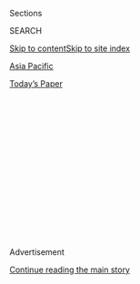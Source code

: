 <div id="app">

<div>

<div>

<div>

<div class="NYTAppHideMasthead css-1q2w90k e1suatyy0">

<div class="section css-ui9rw0 e1suatyy2">

<div class="css-eph4ug er09x8g0">

<div class="css-6n7j50">

</div>

<span class="css-1dv1kvn">Sections</span>

<div class="css-10488qs">

<span class="css-1dv1kvn">SEARCH</span>

</div>

[Skip to content](#site-content)[Skip to site index](#site-index)

</div>

<div id="masthead-section-label" class="css-1wr3we4 eaxe0e00">

[Asia
Pacific](https://www.nytimes3xbfgragh.onion/section/world/asia)

</div>

<div class="css-10698na e1huz5gh0">

</div>

</div>

<div id="masthead-bar-one" class="section hasLinks css-15hmgas e1csuq9d3">

<div class="css-uqyvli e1csuq9d0">

</div>

<div class="css-1uqjmks e1csuq9d1">

</div>

<div class="css-9e9ivx">

[](https://myaccount.nytimes3xbfgragh.onion/auth/login?response_type=cookie&client_id=vi)

</div>

<div class="css-1bvtpon e1csuq9d2">

[Today’s
Paper](https://www.nytimes3xbfgragh.onion/section/todayspaper)

</div>

</div>

</div>

</div>

<div data-aria-hidden="false">

<div id="site-content" data-role="main">

<div>

<div class="css-1aor85t" style="opacity:0.000000001;z-index:-1;visibility:hidden">

<div class="css-1hqnpie">

<div class="css-epjblv">

<span class="css-17xtcya">[Asia
Pacific](/section/world/asia)</span><span class="css-x15j1o">|</span><span class="css-fwqvlz">Trump
Has Called Climate Change a Chinese Hoax. Beijing Says It Is Anything
But.</span>

</div>

<div class="css-k008qs">

<div class="css-1iwv8en">

<span class="css-18z7m18"></span>

<div>

</div>

</div>

<span class="css-1n6z4y">https://nyti.ms/2eMOXdC</span>

<div class="css-1705lsu">

<div class="css-4xjgmj">

<div class="css-4skfbu" data-role="toolbar" data-aria-label="Social Media Share buttons, Save button, and Comments Panel with current comment count" data-testid="share-tools">

  - 
  - 
  - 
  - 
    
    <div class="css-6n7j50">
    
    </div>

  - 
  - 

</div>

</div>

</div>

</div>

</div>

</div>

<div class="css-13pd83m">

</div>

<div id="top-wrapper" class="css-1sy8kpn">

<div id="top-slug" class="css-l9onyx">

Advertisement

</div>

[Continue reading the main
story](#after-top)

<div class="ad top-wrapper" style="text-align:center;height:100%;display:block;min-height:250px">

<div id="top" class="place-ad" data-position="top" data-size-key="top">

</div>

</div>

<div id="after-top">

</div>

</div>

<div id="sponsor-wrapper" class="css-1hyfx7x">

<div id="sponsor-slug" class="css-19vbshk">

Supported by

</div>

[Continue reading the main
story](#after-sponsor)

<div id="sponsor" class="ad sponsor-wrapper" style="text-align:center;height:100%;display:block">

</div>

<div id="after-sponsor">

</div>

</div>

[Sinosphere](/column/sinosphere "Sinosphere")

<div class="css-1vkm6nb ehdk2mb0">

# Trump Has Called Climate Change a Chinese Hoax. Beijing Says It Is Anything But.

</div>

<div class="css-79elbk" data-testid="photoviewer-wrapper">

<div class="css-z3e15g" data-testid="photoviewer-wrapper-hidden">

</div>

<div class="css-1a48zt4 ehw59r15" data-testid="photoviewer-children">

![<span class="css-16f3y1r e13ogyst0" data-aria-hidden="true">Tangshan,
China’s leading steel manufacturing city, has some of the dirtiest air
in the country, a challenge to efforts to curb climate
change.</span><span class="css-cnj6d5 e1z0qqy90" itemprop="copyrightHolder"><span class="css-1ly73wi e1tej78p0">Credit...</span><span><span>Xiaolu
Chu/Getty
Images</span></span></span>](https://static01.graylady3jvrrxbe.onion/images/2016/11/19/world/19CHINACLIMATE-1/19CHINACLIMATE-1-articleLarge.jpg?quality=75&auto=webp&disable=upscale)

</div>

</div>

<div class="css-xt80pu e12qa4dv0">

<div class="css-18e8msd">

<div class="css-vp77d3 epjyd6m0">

<div class="css-1baulvz">

By [<span class="css-1baulvz last-byline" itemprop="name">Edward
Wong</span>](http://www.nytimes3xbfgragh.onion/by/edward-wong)

</div>

</div>

  - Nov. 18,
    2016

  - 
    
    <div class="css-4xjgmj">
    
    <div class="css-d8bdto" data-role="toolbar" data-aria-label="Social Media Share buttons, Save button, and Comments Panel with current comment count" data-testid="share-tools">
    
      - 
      - 
      - 
      - 
        
        <div class="css-6n7j50">
        
        </div>
    
      - 
      - 
    
    </div>
    
    </div>

</div>

</div>

<div class="section meteredContent css-1r7ky0e" name="articleBody" itemprop="articleBody">

<div class="css-1fanzo5 StoryBodyCompanionColumn">

<div class="css-53u6y8">

Despite [overwhelming scientific
evidence](http://dotearth.blogs.nytimes3xbfgragh.onion/2016/09/21/trumps-stance-on-the-paris-climate-agreement-is-criticized-by-375-scientists/)
that the world’s climate is changing, the president-elect of the United
States, Donald J. Trump, has long been on the side of the deniers.

In 2012, he [posted on
Twitter](https://twitter.com/realdonaldtrump/status/265895292191248385?lang=en)
a couple of messages that asserted that climate change was a hoax that
China had devised to secure an unfair trade advantage, presumably
because the Obama administration was seeking to curb coal consumption in
the United States.

“The concept of global warming was created by and for the Chinese in
order to make U.S. manufacturing non-competitive,” Mr. Trump wrote. That
message has been reshared more than 104,000 times and “liked” nearly
66,000 times.

On Wednesday, a deputy foreign minister of China, Liu Zhenmin, told
reporters at a climate conference in Marrakesh, Morocco, that starting
from the 1980s, the administrations of Mr. Trump’s Republican
predecessors — Presidents Ronald Reagan and George Bush — supported
climate change negotiations under a United Nations panel.

</div>

</div>

<div class="css-1fanzo5 StoryBodyCompanionColumn">

<div class="css-53u6y8">

That was apparently an important moment in China’s realization of the
onset of climate change.

Mr. Liu said that President Xi Jinping brought up the issue in [his call
with Mr.
Trump](http://www.nytimes3xbfgragh.onion/2016/11/15/world/asia/trump-china-xi-jinping.html)
on Monday, saying that China would continue its struggle to curb climate
change “whatever the circumstances,” [according to Bloomberg
News](http://www.bloomberg.com/news/articles/2016-11-16/china-tells-trump-that-climate-change-is-no-hoax-it-invented).

China’s lecturing the United States on the need to fight climate change
is a reversal from the usual roles and a sign that, with the United
States governed by Mr. Trump, China may have to take the leadership
position in the global
campaign.

<div class="css-79elbk" data-testid="photoviewer-wrapper">

<div class="css-z3e15g" data-testid="photoviewer-wrapper-hidden">

</div>

<div class="css-1a48zt4 ehw59r15" data-testid="photoviewer-children">

<div class="css-zgakxe erfvjey0">

<span class="css-1ly73wi e1tej78p0">Image</span>

<div class="css-zjzyr8">

<div data-testid="lazyimage-container" style="height:580.6444444444445px">

</div>

</div>

</div>

<span class="css-16f3y1r e13ogyst0" data-aria-hidden="true">Liu Zhenmin,
a deputy foreign minister of
China.</span><span class="css-cnj6d5 e1z0qqy90" itemprop="copyrightHolder"><span class="css-1ly73wi e1tej78p0">Credit...</span><span>How
Hwee Young/European Pressphoto Agency</span></span>

</div>

</div>

Under President Obama, the United States government persuaded China to
announce important pledges in the fight against climate change. In 2014,
Mr. Xi stood next to Mr. Obama in Beijing and said that China would
ensure that its greenhouse gas emissions [peaked
by 2030](http://www.nytimes3xbfgragh.onion/2014/11/12/world/asia/china-us-xi-obama-apec.html)
and that 20 percent of its energy would come from non-fossil fuel
sources by that year. Mr. Obama pledged to greatly reduce coal use by
2025.

Diplomats and climate negotiators have been meeting in Marrakesh this
week to discuss steps needed to carry out the Paris climate agreement,
which was negotiated last year and which China and the United States
signed this year. There has been [much
anxiety](http://www.nytimes3xbfgragh.onion/2016/11/16/world/united-nations-climate-change-trump.html?_r=0)
over whether Mr. Trump might try to withdraw the United States from the
pact after he takes office.

</div>

</div>

<div class="css-1fanzo5 StoryBodyCompanionColumn">

<div class="css-53u6y8">

But the agreement now has enough countries as signatories to make it
legally binding, and Mr. Trump may have a hard time extricating the
United States from the deal. In addition, other countries have said they
intend to go ahead with the plan on their own.

“It is a new world order,” Erik Solheim, the executive director of the
United Nations Environment Program, said in Marrakesh. “Leadership on
climate change policy has now gone to the developing countries, China
among them.”

However, having the United States on board would be hugely helpful in
trying to meet the ambitious goal of keeping the future increase in
global temperatures [below 3.6 degrees
Fahrenheit](http://www.cop21.gouv.fr/en/why-2c/). The United States is
the second-leading emitter of greenhouse gases, after China.

Researchers say greenhouse gas emissions have leveled off for at least
three years now, mostly because of a drop in coal consumption in China.
A major reason is the slowing Chinese economy. But it is still unclear
whether China’s emissions have [hit a
peak](http://www.nytimes3xbfgragh.onion/2016/04/04/world/asia/china-climate-change-peak-carbon-emissions.html),
well before the 2030 deadline.

China is already grappling with the direct consequences of climate
change, like [melting
glaciers](http://www.nytimes3xbfgragh.onion/2015/12/09/world/asia/chinese-glaciers-retreat-signals-trouble-for-asian-water-supply.html?_r=0)
in western mountain ranges and [expanding
deserts](http://www.nytimes3xbfgragh.onion/interactive/2016/10/25/world/asia/china-climate-change-resettlement.html).

</div>

</div>

</div>

<div>

</div>

<div>

</div>

<div>

</div>

<div>

<div id="bottom-wrapper" class="css-1ede5it">

<div id="bottom-slug" class="css-l9onyx">

Advertisement

</div>

[Continue reading the main
story](#after-bottom)

<div id="bottom" class="ad bottom-wrapper" style="text-align:center;height:100%;display:block;min-height:90px">

</div>

<div id="after-bottom">

</div>

</div>

</div>

</div>

</div>

## Site Index

<div>

</div>

## Site Information Navigation

  - [© <span>2020</span> <span>The New York Times
    Company</span>](https://help.nytimes3xbfgragh.onion/hc/en-us/articles/115014792127-Copyright-notice)

<!-- end list -->

  - [NYTCo](https://www.nytco.com/)
  - [Contact
    Us](https://help.nytimes3xbfgragh.onion/hc/en-us/articles/115015385887-Contact-Us)
  - [Work with us](https://www.nytco.com/careers/)
  - [Advertise](https://nytmediakit.com/)
  - [T Brand Studio](http://www.tbrandstudio.com/)
  - [Your Ad
    Choices](https://www.nytimes3xbfgragh.onion/privacy/cookie-policy#how-do-i-manage-trackers)
  - [Privacy](https://www.nytimes3xbfgragh.onion/privacy)
  - [Terms of
    Service](https://help.nytimes3xbfgragh.onion/hc/en-us/articles/115014893428-Terms-of-service)
  - [Terms of
    Sale](https://help.nytimes3xbfgragh.onion/hc/en-us/articles/115014893968-Terms-of-sale)
  - [Site
    Map](https://spiderbites.nytimes3xbfgragh.onion)
  - [Help](https://help.nytimes3xbfgragh.onion/hc/en-us)
  - [Subscriptions](https://www.nytimes3xbfgragh.onion/subscription?campaignId=37WXW)

</div>

</div>

</div>

</div>
